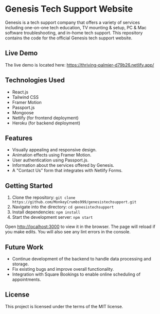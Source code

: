 # Genesis Tech Support Website

Genesis is a tech support company that offers a variety of services including one-on-one tech education, TV mounting & setup, PC & Mac software troubleshooting, and in-home tech support. This repository contains the code for the official Genesis tech support website.

## Live Demo

The live demo is located here: https://thriving-palmier-d79b26.netlify.app/

## Technologies Used

- React.js
- Tailwind CSS
- Framer Motion
- Passport.js
- Mongoose
- Netlify (for frontend deployment)
- Heroku (for backend deployment)

## Features

- Visually appealing and responsive design.
- Animation effects using Framer Motion.
- User authentication using Passport.js.
- Information about the services offered by Genesis.
- A "Contact Us" form that integrates with Netlify Forms.

## Getting Started

1. Clone the repository: `git clone https://github.com/MonkeyCrumbs999/genesistechsupport.git`
2. Navigate into the directory: `cd genesistechsupport`
3. Install dependencies: `npm install`
4. Start the development server: `npm start`

Open [http://localhost:3000](http://localhost:3000) to view it in the browser. The page will reload if you make edits. You will also see any lint errors in the console.

## Future Work

- Continue development of the backend to handle data processing and storage.
- Fix existing bugs and improve overall functionality.
- Integration with Square Bookings to enable online scheduling of appointments.

## License

This project is licensed under the terms of the MIT license.
